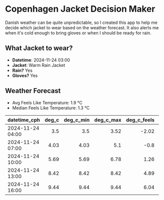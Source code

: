 
# Copenhagen Jacket Decision Maker

Danish weather can be quite unpredictable, so I created this app to help me decide which jacket to wear based on the weather forecast. 
It also alerts me when it's cold enough to bring gloves or when I should be ready for rain.

## What Jacket to wear?

- **Datetime**: 2024-11-24 03:00
- **Jacket**: Warm Rain Jacket
- **Rain?** Yes
- **Gloves?** Yes

## Weather Forecast
- Avg Feels Like Temperature: 1.9 °C
- Median Feels Like Temperature: 1.3 °C

| datetime_cph     |   deg_c |   deg_c_min |   deg_c_max |   deg_c_feels | weather   | wind   | rain   |
|:-----------------|--------:|------------:|------------:|--------------:|:----------|:-------|:-------|
| 2024-11-24 04:00 |    3.5  |        3.5  |        3.52 |         -2.02 | Rain      | High   | Low    |
| 2024-11-24 07:00 |    4.03 |        4.03 |        5.1  |         -0.8  | Rain      | High   | Low    |
| 2024-11-24 10:00 |    5.69 |        5.69 |        6.78 |          1.26 | Rain      | High   | Medium |
| 2024-11-24 13:00 |    8.42 |        8.42 |        8.42 |          4.89 | Rain      | High   | Medium |
| 2024-11-24 16:00 |    9.44 |        9.44 |        9.44 |          6.04 | Rain      | High   | Low    |
        